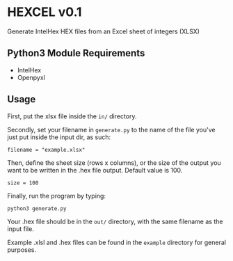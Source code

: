 # HEXCEL v0.1

Generate IntelHex HEX files from an Excel sheet of integers (XLSX)

## Python3 Module Requirements

* IntelHex
* Openpyxl

## Usage

First, put the xlsx file inside the ```in/``` directory.

Secondly, set your filename in ```generate.py``` to the name of the file you've just put inside the input dir, as such:
```
filename = "example.xlsx"
```

Then, define the sheet size (rows x columns), or the size of the output you want to be written in the .hex file output. Default value is 100.
```
size = 100
```

Finally, run the program by typing:
```
python3 generate.py
```

Your .hex file should be in the ```out/``` directory, with the same filename as the input file.

Example .xlsl and .hex files can be found in the ```example``` directory for general purposes.
